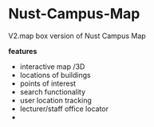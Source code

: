 # Nust-Campus-Map
V2.map box version of Nust Campus Map

**features**
- interactive map /3D
- locations of buildings
- points of interest
- search functionality
- user location tracking
- lecturer/staff office locator
- 
